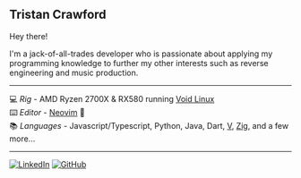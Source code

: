 
## Tristan Crawford

Hey there!

I'm a jack-of-all-trades developer who is passionate about applying my programming knowledge to further my other interests such as reverse engineering and music production.

- - - -
:computer: *Rig* - AMD Ryzen 2700X & RX580 running [Void Linux](https://voidlinux.org/)\
:keyboard: *Editor* - [Neovim](https://neovim.io/) :black_heart:\
:books: *Languages* - Javascript/Typescript, Python, Java, Dart, [V](https://github.com/vlang/v), [Zig](https://github.com/ziglang/zig), and a few more...
- - - -
[![LinkedIn](https://img.shields.io/badge/-Connect-0a66c2?style=for-the-badge&logo=linkedin)](https://www.linkedin.com/in/tristanthtcrawford/)
[![GitHub](https://img.shields.io/github/followers/TristanCrawford?logo=github&style=for-the-badge)](https://github.com/TristanCrawford)
